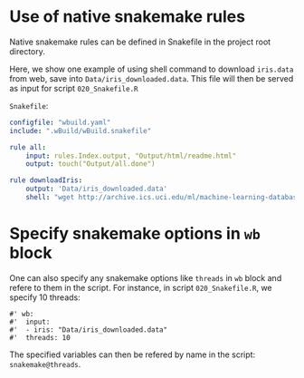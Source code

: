 # Use of native snakemake rules

Native snakemake rules can be defined in Snakefile in the project root directory. 

Here, we show one example of using shell command to download `iris.data` from web, save into `Data/iris_downloaded.data`. This file will then be served as input for script `020_Snakefile.R`

`Snakefile`:

```yaml
configfile: "wbuild.yaml"
include: ".wBuild/wBuild.snakefile"

rule all:
	input: rules.Index.output, "Output/html/readme.html"
	output: touch("Output/all.done")

rule downloadIris:
	output: 'Data/iris_downloaded.data'
	shell: "wget http://archive.ics.uci.edu/ml/machine-learning-databases/iris/iris.data > {output}"

```

# Specify snakemake options in `wb` block

One can also specify any snakemake options like `threads` in `wb` block and refere to them in the script. For instance, in script `020_Snakefile.R`, we specify 10 threads:

```
#' wb:
#'  input: 
#'  - iris: "Data/iris_downloaded.data"
#'  threads: 10
```

The specified variables can then be refered by name in the script: `snakemake@threads`.

